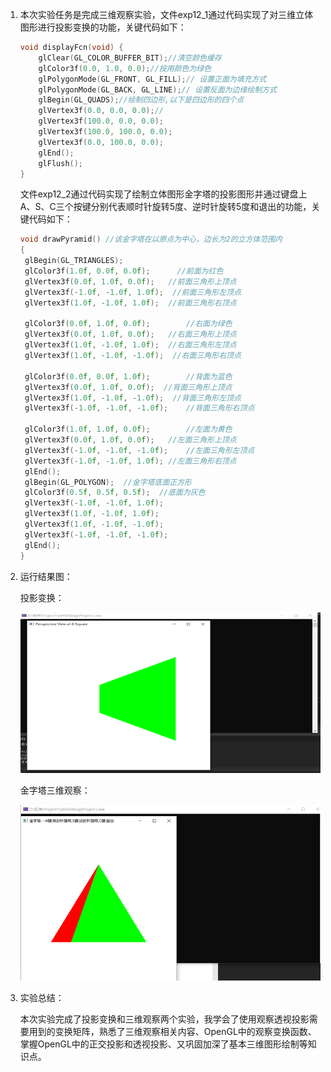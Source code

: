 1. 本次实验任务是完成三维观察实验，文件exp12_1通过代码实现了对三维立体图形进行投影变换的功能，关键代码如下：

   ```C++
   void displayFcn(void) {
       glClear(GL_COLOR_BUFFER_BIT);//清空颜色缓存
       glColor3f(0.0, 1.0, 0.0);//投用颜色为绿色
       glPolygonMode(GL_FRONT, GL_FILL);// 设置正面为填充方式
       glPolygonMode(GL_BACK, GL_LINE);// 设置反面为边缘绘制方式
       glBegin(GL_QUADS);//绘制四边形,以下是四边形的四个点
       glVertex3f(0.0, 0.0, 0.0);//
       glVertex3f(100.0, 0.0, 0.0);
       glVertex3f(100.0, 100.0, 0.0);
       glVertex3f(0.0, 100.0, 0.0);
       glEnd();
       glFlush();
   }
   ```

   文件exp12_2通过代码实现了绘制立体图形金字塔的投影图形并通过键盘上A、S、C三个按键分别代表顺时针旋转5度、逆时针旋转5度和退出的功能，关键代码如下：

   ```C++
   void drawPyramid() //该金字塔在以原点为中心，边长为2的立方体范围内
   {
   	glBegin(GL_TRIANGLES);
   	glColor3f(1.0f, 0.0f, 0.0f);	  //前面为红色		
   	glVertex3f(0.0f, 1.0f, 0.0f);	//前面三角形上顶点
   	glVertex3f(-1.0f, -1.0f, 1.0f);  //前面三角形左顶点
   	glVertex3f(1.0f, -1.0f, 1.0f);	//前面三角形右顶点	
   
   	glColor3f(0.0f, 1.0f, 0.0f);		//右面为绿色				
   	glVertex3f(0.0f, 1.0f, 0.0f);	//右面三角形上顶点			
   	glVertex3f(1.0f, -1.0f, 1.0f);	//右面三角形左顶点				
   	glVertex3f(1.0f, -1.0f, -1.0f);	 //右面三角形右顶点	
   
   	glColor3f(0.0f, 0.0f, 1.0f);		//背面为蓝色			
   	glVertex3f(0.0f, 1.0f, 0.0f);  //背面三角形上顶点				
   	glVertex3f(1.0f, -1.0f, -1.0f);	 //背面三角形左顶点
   	glVertex3f(-1.0f, -1.0f, -1.0f);	//背面三角形右顶点	
   
   	glColor3f(1.0f, 1.0f, 0.0f);		//左面为黄色			
   	glVertex3f(0.0f, 1.0f, 0.0f);	//左面三角形上顶点
   	glVertex3f(-1.0f, -1.0f, -1.0f);	//左面三角形左顶点
   	glVertex3f(-1.0f, -1.0f, 1.0f);	//左面三角形右顶点	
   	glEnd();
   	glBegin(GL_POLYGON);  //金字塔底面正方形
   	glColor3f(0.5f, 0.5f, 0.5f);  //底面为灰色
   	glVertex3f(-1.0f, -1.0f, 1.0f);
   	glVertex3f(1.0f, -1.0f, 1.0f);
   	glVertex3f(1.0f, -1.0f, -1.0f);
   	glVertex3f(-1.0f, -1.0f, -1.0f);
   	glEnd();
   }
   
   ```

2. 运行结果图：

   投影变换：

   ![image-20220605220323385](RADEME.assets/image-20220605220323385.png)

   金字塔三维观察：

   ![image-20220605220341377](RADEME.assets/image-20220605220341377.png)

3. 实验总结：

   本次实验完成了投影变换和三维观察两个实验，我学会了使用观察透视投影需要用到的变换矩阵，熟悉了三维观察相关内容、OpenGL中的观察变换函数、掌握OpenGL中的正交投影和透视投影、又巩固加深了基本三维图形绘制等知识点。